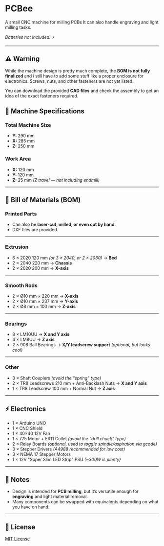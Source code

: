 # PCBee

A small CNC machine for milling PCBs
It can also handle engraving and light milling tasks. 

*Batteries not included.* ⚡

---
## ⚠️ Warning

While the machine design is pretty much complete, the **BOM is not fully finalized** and i still have to add some stuff like a proper enclosure for electronics.
Screws, nuts, and other fasteners are not yet listed.  

You can download the provided **CAD files** and check the assembly to get an idea of the exact fasteners required.  

## 📐 Machine Specifications

### Total Machine Size
- **Y:** 290 mm  
- **X:** 285 mm  
- **Z:** 250 mm  

### Work Area
- **X:** 120 mm  
- **Y:** 120 mm  
- **Z:** 25 mm *(Z travel — not including endmill)*  

---

## 🧰 Bill of Materials (BOM)

### Printed Parts
- Can also be **laser-cut, milled, or even cut by hand**.  
- DXF files are provided.  

---

### Extrusion
- 6 × 2020 120 mm *(or 3 × 2040, or 2 × 2060)* → **Bed**  
- 2 × 2040 220 mm → **Chassis**  
- 2 × 2020 200 mm → **X-axis**  

---

### Smooth Rods
- 2 × Ø10 mm × 220 mm → **X-axis**  
- 2 × Ø10 mm × 237 mm → **Y-axis**  
- 2 × Ø8 mm × 100 mm → **Z-axis**  

---

### Bearings
- 8 × LM10UU → **X and Y axis**  
- 4 × LM8UU → **Z axis**  
- 2 × 908 Ball Bearings → **X/Y leadscrew support** *(optional, but looks cool)*  

---

### Other
- 3 × Shaft Couplers *(avoid the "spring" type)*  
- 2 × TR8 Leadscrews 210 mm + Anti-Backlash Nuts → **X and Y axis**  
- 1 × TR8 Leadscrew 100 mm + Normal Nut → **Z axis**  

---

## ⚡ Electronics

- 1 × Arduino UNO  
- 1 × CNC Shield  
- 1 × 40×40 12V Fan  
- 1 × 775 Motor + ER11 Collet *(avoid the "drill chuck" type)*  
- 2 × Relay Boards *(optional, used to toggle spindle/aspiration via gcode)*  
- 3 × Stepper Drivers *(A4988 recommended for low cost)*  
- 3 × NEMA 17 Stepper Motors  
- 1 × 12V "Super Slim LED Strip" PSU *(~300W is plenty)*  

---

## 🚧 Notes

- Design is intended for **PCB milling**, but it’s versatile enough for **engraving** and light material removal.  
- Many components can be swapped with equivalents depending on what you have on hand.  

---

## 📜 License

[MIT License](LICENSE)  
